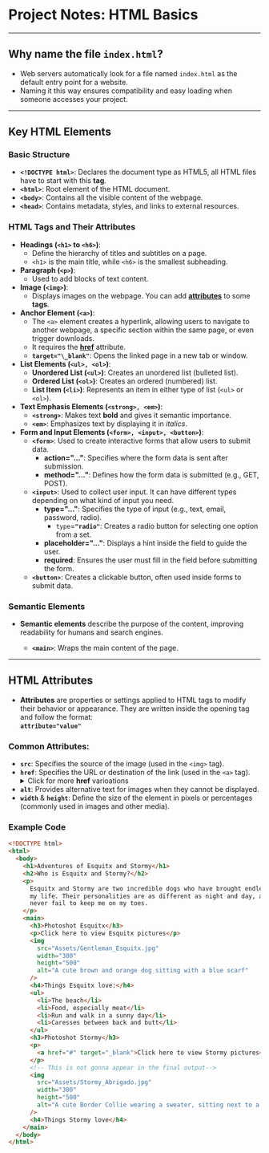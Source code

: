 # Project Notes: HTML Basics

---

## Why name the file `index.html`?

- Web servers automatically look for a file named `index.html` as the default entry point for a website.
- Naming it this way ensures compatibility and easy loading when someone accesses your project.

---

## **Key HTML Elements**

### **Basic Structure**

- **`<!DOCTYPE html>`**: Declares the document type as HTML5, all HTML files have to start with this **tag**.
- **`<html>`**: Root element of the HTML document.
- **`<body>`**: Contains all the visible content of the webpage.
- **`<head>`**: Contains metadata, styles, and links to external resources.

### **HTML Tags and Their Attributes**

- **Headings (`<h1>` to `<h6>`)**:
  - Define the hierarchy of titles and subtitles on a page.
  - `<h1>` is the main title, while `<h6>` is the smallest subheading.
- **Paragraph (`<p>`)**:
  - Used to add blocks of text content.
- **Image (`<img>`)**:
  - Displays images on the webpage. You can add [**attributes**](#html-attributes) to some **tags**.
- **Anchor Element (`<a>`)**:
  - The `<a>` element creates a hyperlink, allowing users to navigate to another webpage, a specific section within the same page, or even trigger downloads.
  - It requires the [**href**](#html-attributes) attribute.
  - **`target="\_blank"`**: Opens the linked page in a new tab or window.
- **List Elements (`<ul>, <ol>`)**:
  - **Unordered List (`<ul>`)**: Creates an unordered list (bulleted list).
  - **Ordered List (`<ol>`)**: Creates an ordered (numbered) list.
  - **List Item (`<li>`)**: Represents an item in either type of list (`<ul>` or `<ol>`).
- **Text Emphasis Elements (`<strong>, <em>`)**:
  - **`<strong>`**: Makes text <strong>bold</strong> and gives it semantic importance.
  - **`<em>`**: Emphasizes text by displaying it in <em>italics</em>.
- **Form and Input Elements (`<form>, <input>, <button>`)**:
  - **`<form>`**: Used to create interactive forms that allow users to submit data.
    - **action="..."**: Specifies where the form data is sent after submission.
    - **method="..."**: Defines how the form data is submitted (e.g., GET, POST).
  - **`<input>`**: Used to collect user input. It can have different types depending on what kind of input you need.
    - **type="..."**: Specifies the type of input (e.g., text, email, password, radio).
      - `type`=**`"radio"`**: Creates a radio button for selecting one option from a set.
    - **placeholder="..."**: Displays a hint inside the field to guide the user.
    - **required**: Ensures the user must fill in the field before submitting the form.
  - **`<button>`**: Creates a clickable button, often used inside forms to submit data.

### Semantic Elements

- **Semantic elements** describe the purpose of the content, improving readability for humans and search engines.

  - **`<main>`**: Wraps the main content of the page.

---

## **HTML Attributes**

- **Attributes** are properties or settings applied to HTML tags to modify their behavior or appearance. They are written inside the opening tag and follow the format:  
  **`attribute="value"`**

### **Common Attributes**:

- **`src`**: Specifies the source of the image (used in the `<img>` tag).
- **`href`**: Specifies the URL or destination of the link (used in the `<a>` tag).
  <details>
    <summary>Click for more <strong>href</strong> varioations</summary>
    <ul>
      <li><strong><code>href="#"</code></strong>: Creates a placeholder link that doesn’t lead anywhere.</li>
    </ul>
  </details>
- **`alt`**: Provides alternative text for images when they cannot be displayed.
- **`width`** & **`height`**: Define the size of the element in pixels or percentages (commonly used in images and other media).

### Example Code

```html
<!DOCTYPE html>
<html>
  <body>
    <h1>Adventures of Esquitx and Stormy</h1>
    <h2>Who is Esquitx and Stormy?</h2>
    <p>
      Esquitx and Stormy are two incredible dogs who have brought endless joy to
      my life. Their personalities are as different as night and day, and they
      never fail to keep me on my toes.
    </p>
    <main>
      <h3>Photoshot Esquitx</h3>
      <p>Click here to view Esquitx pictures</p>
      <img
        src="Assets/Gentleman_Esquitx.jpg"
        width="300"
        height="500"
        alt="A cute brown and orange dog sitting with a blue scarf"
      />
      <h4>Things Esquitx love:</h4>
      <ul>
        <li>The beach</li>
        <li>Food, especially meat</li>
        <li>Run and walk in a sunny day</li>
        <li>Caresses between back and butt</li>
      </ul>
      <h3>Photoshot Stormy</h3>
      <p>
        <a href="#" target="_blank">Click here to view Stormy pictures</a>
      </p>
      <!-- This is not gonna appear in the final output-->
      <img
        src="Assets/Stormy_Abrigado.jpg"
        width="300"
        height="500"
        alt="A cute Border Collie wearing a sweater, sitting next to a panda stuffed animal"
      />
      <h4>Things Stormy love</h4>
    </main>
  </body>
</html>
```
